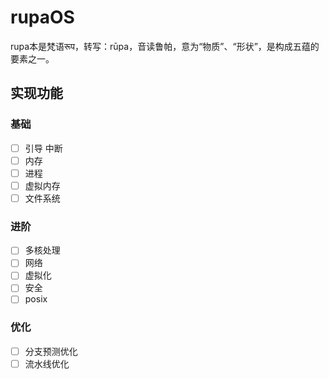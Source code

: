 # rupaOS

rupa本是梵语रूप，转写：rūpa，音读鲁帕，意为“物质”、“形状”，是构成五蕴的要素之一。

## 实现功能

### 基础

- [ ] 引导 中断
- [ ] 内存
- [ ] 进程
- [ ] 虚拟内存
- [ ] 文件系统

### 进阶

- [ ] 多核处理
- [ ] 网络
- [ ] 虚拟化
- [ ] 安全
- [ ] posix

### 优化

- [ ] 分支预测优化
- [ ] 流水线优化
